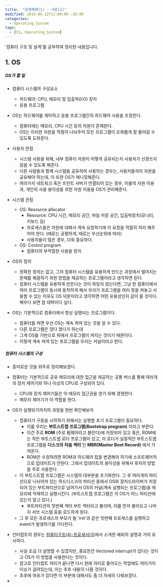 ```yaml
---
title:  "운영체제(1) - 서론(1)"
modified: 2019-05-12T12:00:00-:30:00
categories:
  - Operating_System
tags:
  - [CS, Operating_System]
---
```


'컴퓨터 구조 및 설계'를 공부하여 정리한 내용입니다.

## 1. OS

##### OS가 할 일

-   컴퓨터 시스템의 구성요소

    -   하드웨어: CPU, 메모리 및 입출력(I/O) 장치
    -   응용 프로그램

-   OS는 하드웨어를 제어하고 응용 프로그램간의 하드웨어 사용을 조정한다.

    -   컴퓨터에는 메모리, CPU 시간 등의 자원이 존재한다.
    -   OS는 이러한 자원을 적절히 나눠주어 모든 프로그램이 조화롭게 잘 돌아갈 수 있도록 도와준다.

-   사용자 관점

    -   시스템 사용을 위해, 내부 컴퓨터 자원이 어떻게 공유되는지 사용자가 신경쓰지 않을 수 있도록 해준다.
    -   다른 사람들과 함께 시스템을 공유하여 사용하는 경우는, 사용자들끼리 자원을 공유해야 하는데, 이 또한 OS가 매니징해준다.
    -   여러가지 네트워크 혹은 프린트 서버가 연결되어 있는 경우, 이들의 자원 이용과, 개인의 사용 용이성을 위한 자원 이용을 OS가 관리해준다.

-   시스템 관점

    -   OS: Resource allocator
        -   Resource: CPU 시간, 메모리 공간, 파일 저장 공간, 입출력장치(모니터, 키보드 등)
        -   프로세스들은 자원에 대해서 계속 요청하기에 이 요청을 적절히 처리 해주어야 한다. (때로는 공평하게, 때로는 우선순위에 따라)
        -   사용자들이 많은 경우, 더욱 중요하다.
    -   OS: Control program
        -   컴퓨터의 부적절한 사용을 방지

-   OS의 정의

    -   정확한 정의는 없고, 그저 컴퓨터 시스템을 유용하게 만드는 과정에서 벌어지는 문제를 해결하기 위한 방법을 제공하는 프로그램이라고 생각하면 된다.
    -   컴퓨터 시스템을 유용하게 만든다는 것이 와닿지 않는다면, 그냥 한 컴퓨터에서 여러 프로그램이 동시에 동작하게 해서 우리가 프로그램을 여러 창을 켜놓고 사용할 수 있는 이유도 OS 덕분이라고 생각하면 어떤 유용성인지 감이 올 것이다. 배우다 보면 참 대박이다 싶다.

-   OS는 기본적으로 컴퓨터에서 항상 실행되는 프로그램이다.
    -   컴퓨터를 켜면 우선 OS는 계속 켜져 있는 것을 알 수 있다.
    -   다른 프로그램은 껐다 켰다가 하는데
    -   그게 OS를 기반으로 위에서 프로그램이 켜지는 것이기 때문이다.
    -   이렇게 계속 켜져 있는 프로그램을 우리는 커널이라고 한다.

##### 컴퓨터 시스템의 구성

-   흥미로운 것을 위주로 정리해보겠다.

-   컴퓨터는 기본적으로 공유 메모리에 대한 접근을 제공하는 공통 버스를 통해 여러개의 장치 제어기와 하나 이상의 CPU로 구성되어 있다.

    -   CPU와 장치 제어기들은 이 메모리 접근권을 얻기 위해 경쟁한다.
    -   메모리 제어기가 이 역할을 한다.

-   OS가 실행되기까지의 과정을 한번 확인해보자
    -   컴퓨터가 구동을 시작하기 위해서는 실행할 초기 프로그램이 필요하다.
        -   이를 우리는 **부트스트랩 프로그램(Bootstrap program)** 이라고 부른다.
        -   이건 주로 **ROM** (주로 펌웨어라고 불린다)에 저장되어 있고 혹은, ROM에는 작은 부트스트랩 로더 프로그램이 있고, 이 로더가 실질적인 부트스트랩 프로그램을 **디스크의 처음 섹터** 인 **MBR(Master Boot Record)** 에서 가져온다.
        -   ROM은 수정하려면 ROM과 하드웨어 칩을 변경해야 하기에 소프트웨어적으로 업데이트가 안된다. 그래서 업데이트의 용이성을 위해서 후자의 방법을 주로 사용한다.
    -   이 부트스트랩 프로그램은 시스템의 대부분을 초기화한다. 그 후 여러개의 파티션으로 나뉘어져 있는 하드디스크의 파티션 중에서 OS와 장치드라이버가 저장되어 있는 부트파티션으로 넘어가서 OS의 커널(계속 실행되는 프로그램)을 메모리에 적재하고 실행시킨다. (부트스트랩 프로그램은 이 OS가 어느 파티션에 있는지 알고 있다.)
        -   부트파티션의 첫번째 섹터 부트 섹터라고 불리며, 이를 먼저 불러오고 나머지 서브 시스템 등을 로드하게 된다.
    -   그 후 모든 프로세스의 부모가 될 'init'과 같은 첫번째 프로세스를 실행하고 event가 발생하기를 기다린다.

- 인터럽트의 경우는 [컴퓨터구조(4)-프로세서(3)](https://cmpark0126.github.io/computer_architecture/CA_4-3/)에서 소개한 예외의 설명과 거의 유사하다.
    - 사실 조금 더 설명할 수 있겠지만, 중요한건 Vectored interrupt가 있다는 것이고 OS가 이 방법을 사용한다는 것이다.
    - 참고로 인터럽트 처리가 끝나면 다시 원래 자리로 돌아오는 작업에도 여러가지 이슈가 걸려있는데, 이는 추후 내용이 나올 것이다.
    - 추후에 여유가 있다면 이 부분에 대해서도 좀 더 자세히 다뤄보겠다.

- 
